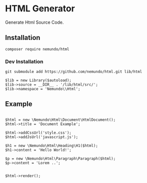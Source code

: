 # HTML Generator

Generate Html Source Code.


## Installation 
```
composer require nemundo/html
```

### Dev Installation
```
git submodule add https://github.com/nemundo/html.git lib/html
```

```
$lib = new Library($autoload);
$lib->source = __DIR__ . '/lib/html/src/';
$lib->namespace = 'Nemundo\\Html';
```


## Example
```

$html = new \Nemundo\Html\Document\HtmlDocument();
$html->title = 'Document Example';

$html->addCssUrl('style.css');
$html->addJsUrl('javascript.js');

$h1 = new \Nemundo\Html\Heading\H1($html);
$h1->content = 'Hello World!';

$p = new \Nemundo\Html\Paragraph\Paragraph($html);
$p->content = 'Lorem ..';


$html->render();

```

